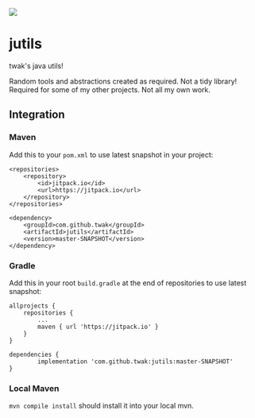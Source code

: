 [![](https://jitpack.io/v/twak/jutils.svg)](https://jitpack.io/#twak/jutils)

# jutils

twak's java utils!

Random tools and abstractions created as required. Not a tidy library! Required for some of my other projects. Not all my own work. 

## Integration

### Maven
Add this to your `pom.xml` to use latest snapshot in your project:

```
<repositories>
    <repository>
        <id>jitpack.io</id>
        <url>https://jitpack.io</url>
    </repository>
</repositories>

<dependency>
    <groupId>com.github.twak</groupId>
    <artifactId>jutils</artifactId>
    <version>master-SNAPSHOT</version>
</dependency>
```

### Gradle
Add this in your root `build.gradle` at the end of repositories to use latest snapshot:

```
allprojects {
    repositories {
        ...
        maven { url 'https://jitpack.io' }
    }
}

dependencies {
        implementation 'com.github.twak:jutils:master-SNAPSHOT'
}
```

### Local Maven
`mvn compile install` should install it into your local mvn.
